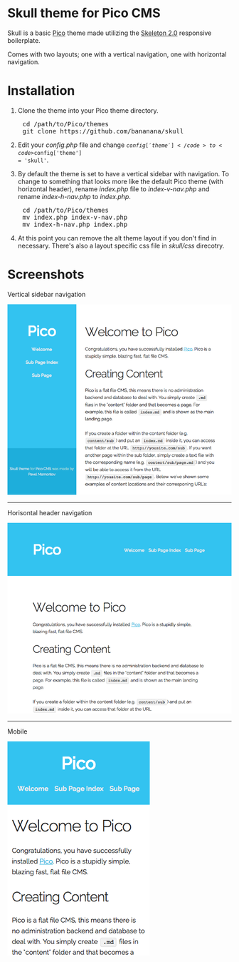 # Skull theme for Pico CMS

Skull is a basic [Pico](http://picocms.org) theme made utilizing the [Skeleton 2.0](http://getskeleton.com) responsive boilerplate. 

Comes with two layouts; one with a vertical navigation, one with horizontal navigation.

# Installation

1) Clone the theme into your Pico theme directory.

<pre>
    cd /path/to/Pico/themes
    git clone https://github.com/bananana/skull
</pre>

2) Edit your *config.php* file and change <code>$config['theme']</code> to <code>$config['theme'] = 'skull'</code>.

3) By default the theme is set to have a vertical sidebar with navigation. To change to something that looks more like the default Pico theme (with horizontal header), rename *index.php* file to *index-v-nav.php* and rename *index-h-nav.php* to *index.php*.

<pre>
    cd /path/to/Pico/themes
    mv index.php index-v-nav.php
    mv index-h-nav.php index.php
</pre>

4) At this point you can remove the alt theme layout if you don't find in necessary. There's also a layout specific css file in *skull/css* direcotry.  

# Screenshots

Vertical sidebar navigation

![Screenshot 1](images/screenshot-1.png "Screenshot 1")

- - -

Horisontal header navigation
 
![Screenshot 2](images/screenshot-2.png "Screenshot 2")

- - -

Mobile

![Screenshot 0](images/screenshot-0.png "Screenshot 0") 
